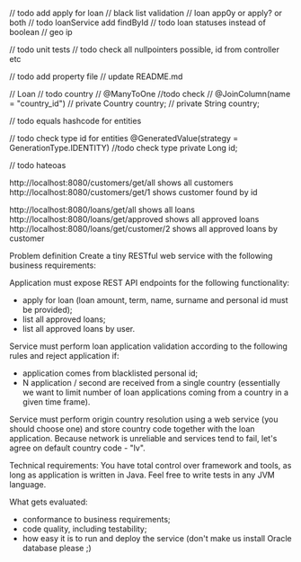 // todo add apply for loan
// black list validation
// loan app0y or apply? or both
// todo loanService add findById
// todo loan statuses instead of boolean
// geo ip


// todo unit tests
// todo check all nullpointers possible, id from controller etc

// todo add property file
// update README.md

// Loan
// todo country
//    @ManyToOne  //todo check
//    @JoinColumn(name = "country_id")
//    private Country country;
//    private String country;

// todo equals hashcode for entities

// todo check type id for entities
@GeneratedValue(strategy = GenerationType.IDENTITY) //todo check type
    private Long id;

// todo hateoas

http://localhost:8080/customers/get/all shows all customers
http://localhost:8080/customers/get/1 shows customer found by id

http://localhost:8080/loans/get/all shows all loans
http://localhost:8080/loans/get/approved  shows all approved loans
http://localhost:8080/loans/get/customer/2 shows all approved loans by customer


Problem definition
Create a tiny RESTful web service with the following business requirements:

Application must expose REST API endpoints for the following functionality:
- apply for loan (loan amount, term, name, surname and personal id must be provided);
- list all approved loans;
- list all approved loans by user.

Service must perform loan application validation according to the following rules and reject application if:
- application comes from blacklisted personal id;
- N application / second are received from a single country (essentially we want to limit number of loan applications coming from a country in a given time frame).

Service must perform origin country resolution using a web service (you should choose one) and store country code together with the loan application. Because network is unreliable and services tend to fail, let's agree on default country code - "lv".

Technical requirements:
You have total control over framework and tools, as long as application is written in Java. Feel free to write tests in any JVM language.

What gets evaluated:
- conformance to business requirements;
- code quality, including testability;
- how easy it is to run and deploy the service (don't make us install Oracle database please ;)

